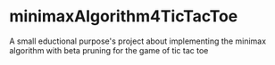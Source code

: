 # minimaxAlgorithm4TicTacToe
A small eductional purpose's project about implementing the minimax algorithm with beta pruning for the game of tic tac toe
